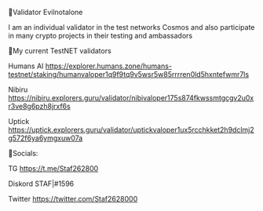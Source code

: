 
🔸Validator Evilnotalone

I am an individual validator in the test networks Cosmos and also participate in many crypto projects in their testing and ambassadors



🔸My current TestNET validators


Humans AI  https://explorer.humans.zone/humans-testnet/staking/humanvaloper1q9f9tq9v5wsr5w85rrrren0ld5hxntefwmr7ls

Nibiru https://nibiru.explorers.guru/validator/nibivaloper175s874fkwssmtgcgv2u0xr3ve8g6pzh8jrxf6s

Uptick https://uptick.explorers.guru/validator/uptickvaloper1ux5rcchkket2h9dclmj2g572f6ya6ymgxuw07a




🔸Socials:  

TG  https://t.me/Staf262800 

Diskord  STAF|#1596

Twitter https://twitter.com/Staf2628000

